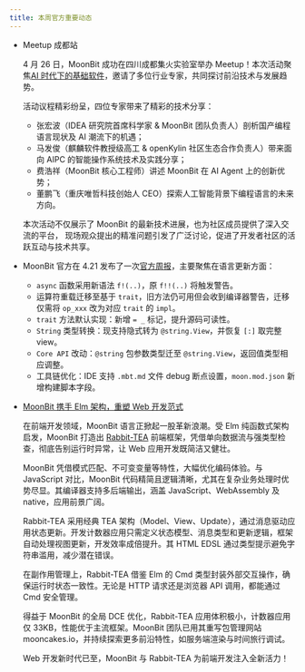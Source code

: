 ```yaml
---
title: 本周官方重要动态
---
```


- Meetup 成都站

  4 月 26 日，MoonBit 成功在四川成都集火实验室举办 Meetup！本次活动聚焦[AI 时代下的基础软件](https://mp.weixin.qq.com/s/Z27YZ00FVWsMivety3-IUg)，邀请了多位行业专家，共同探讨前沿技术与发展趋势。
  
  活动议程精彩纷呈，四位专家带来了精彩的技术分享：
  
  - 张宏波（IDEA 研究院首席科学家 & MoonBit 团队负责人）剖析国产编程语言现状及 AI 潮流下的机遇；
  - 马发俊（麒麟软件教授级高工 & openKylin 社区生态合作负责人）带来面向 AIPC 的智能操作系统技术及实践分享；
  - 费浩祥（MoonBit 核心工程师）讲述 MoonBit 在 AI Agent 上的创新优势；
  - 董鹏飞（重庆唯哲科技创始人 CEO）探索人工智能背景下编程语言的未来方向。

  本次活动不仅展示了 MoonBit 的最新技术进展，也为社区成员提供了深入交流的平台，
  现场观众提出的精准问题引发了广泛讨论，促进了开发者社区的活跃互动与技术共享。
  
- MoonBit 官方在 4.21 发布了一次[官方周报](https://www.moonbitlang.cn/weekly-updates/2025/04/21/index)，主要聚焦在语言更新方面：
  - `async` 函数采用新语法 `f!(..)`，原 `f!!(..)` 将触发警告。
  - 运算符重载迁移至基于 `trait`，旧方法仍可用但会收到编译器警告，迁移仅需将 `op_xxx` 改为对应 `trait` 的 `impl`。
  - `trait` 方法默认实现：新增 `= _` 标记，提升源码可读性。
  - `String` 类型转换：现支持隐式转为 `@string.View`，并恢复 `[:]` 取完整 view。
  - `Core API` 改动：`@string` 包参数类型迁至 `@string.View`，返回值类型相应调整。
  - 工具链优化：IDE 支持 `.mbt.md` 文件 debug 断点设置，`moon.mod.json` 新增构建脚本字段。

- [MoonBit 携手 Elm 架构，重塑 Web 开发范式](https://mp.weixin.qq.com/s/FGRmkLG7U1OjgY6swLw-bQ)
  
  在前端开发领域，MoonBit 语言正掀起一股革新浪潮。受 Elm 纯函数式架构启发，MoonBit 打造出 [Rabbit-TEA](https://github.com/moonbit-community/rabbit-tea) 前端框架，凭借单向数据流与强类型检查，彻底告别运行时异常，让 Web 应用开发既简洁又健壮。
  
  MoonBit 凭借模式匹配、不可变变量等特性，大幅优化编码体验。与 JavaScript 对比，MoonBit 代码精简且逻辑清晰，尤其在复杂业务处理时优势尽显。其编译器支持多后端输出，涵盖 JavaScript、WebAssembly 及 native，应用前景广阔。
  
  Rabbit-TEA 采用经典 TEA 架构（Model、View、Update），通过消息驱动应用状态更新。开发计数器应用只需定义状态模型、消息类型和更新逻辑，框架自动处理视图更新，开发效率成倍提升。其 HTML EDSL 通过类型提示避免字符串滥用，减少潜在错误。
  
  在副作用管理上，Rabbit-TEA 借鉴 Elm 的 Cmd 类型封装外部交互操作，确保运行时状态一致性。无论是 HTTP 请求还是浏览器 API 调用，都能通过 Cmd 安全管理。
  
  得益于 MoonBit 的全局 DCE 优化，Rabbit-TEA 应用体积极小，计数器应用仅 33KB，性能优于主流框架。MoonBit 团队已用其重写包管理网站 mooncakes.io，并持续探索更多前沿特性，如服务端渲染与时间旅行调试。
  
  Web 开发新时代已至，MoonBit 与 Rabbit-TEA 为前端开发注入全新活力！